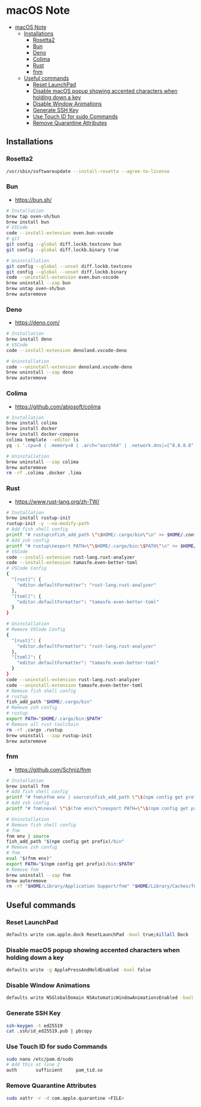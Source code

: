 # macOS Note

- [macOS Note](#macos-note)
  - [Installations](#installations)
    - [Rosetta2](#rosetta2)
    - [Bun](#bun)
    - [Deno](#deno)
    - [Colima](#colima)
    - [Rust](#rust)
    - [fnm](#fnm)
  - [Useful commands](#useful-commands)
    - [Reset LaunchPad](#reset-launchpad)
    - [Disable macOS popup showing accented characters when holding down a key](#disable-macos-popup-showing-accented-characters-when-holding-down-a-key)
    - [Disable Window Animations](#disable-window-animations)
    - [Generate SSH Key](#generate-ssh-key)
    - [Use Touch ID for sudo Commands](#use-touch-id-for-sudo-commands)
    - [Remove Quarantine Attributes](#remove-quarantine-attributes)

## Installations

### Rosetta2

```sh
/usr/sbin/softwareupdate --install-rosetta --agree-to-license
```

### Bun

- <https://bun.sh/>

```sh
# Installation
brew tap oven-sh/bun
brew install bun
# VSCode
code --install-extension oven.bun-vscode
# git
git config --global diff.lockb.textconv bun
git config --global diff.lockb.binary true
```

```sh
# Uninstallation
git config --global --unset diff.lockb.textconv
git config --global --unset diff.lockb.binary
code --uninstall-extension oven.bun-vscode
brew uninstall --zap bun
brew untap oven-sh/bun
brew autoremove
```

### Deno

- <https://deno.com/>

```sh
# Installation
brew install deno
# VSCode
code --install-extension denoland.vscode-deno
```

```sh
# Uninstallation
code --uninstall-extension denoland.vscode-deno
brew uninstall --zap deno
brew autoremove
```

### Colima

- <https://github.com/abiosoft/colima>

```sh
# Installation
brew install colima
brew install docker
brew install docker-compose
colima template --editor ls
yq -i '.cpu=8 | .memory=8 | .arch="aarch64" | .network.dns|=["8.8.8.8", "8.8.4.4"] | .vmType="vz" | .rosetta=true | .mountType="virtiofs"' "$HOME/.colima/_templates/default.yaml"
```

```sh
# Uninstallation
brew uninstall --zap colima
brew autoremove
rm -rf .colima .docker .lima
```

### Rust

- <https://www.rust-lang.org/zh-TW/>

```sh
# Installation
brew install rustup-init
rustup-init -y --no-modify-path
# Add fish shell config
printf "# rustup\nfish_add_path \"\$HOME/.cargo/bin\"\n" >> $HOME/.config/fish/config.fish
# Add zsh config
printf "# rustup\nexport PATH=\"\$HOME/.cargo/bin:\$PATH\"\n" >> $HOME/.zshrc
# VSCode
code --install-extension rust-lang.rust-analyzer
code --install-extension tamasfe.even-better-toml
# VSCode Config
{
  "[rust]": {
    "editor.defaultFormatter": "rust-lang.rust-analyzer"
  },
  "[toml]": {
    "editor.defaultFormatter": "tamasfe.even-better-toml"
  }
}
```

```sh
# Uninstallation
# Remove VSCode Config
{
  "[rust]": {
    "editor.defaultFormatter": "rust-lang.rust-analyzer"
  },
  "[toml]": {
    "editor.defaultFormatter": "tamasfe.even-better-toml"
  }
}
code --uninstall-extension rust-lang.rust-analyzer
code --uninstall-extension tamasfe.even-better-toml
# Remove fish shell config
# rustup
fish_add_path "$HOME/.cargo/bin"
# Remove zsh config
# rustup
export PATH="$HOME/.cargo/bin:$PATH"
# Remove all rust toolchain
rm -rf .cargo .rustup
brew uninstall --zap rustup-init
brew autoremove
```

### fnm

- <https://github.com/Schniz/fnm>

```sh
# Installation
brew install fnm
# Add fish shell config
printf "# fnm\nfnm env | source\nfish_add_path \"\$(npm config get prefix)/bin\"\n" >> $HOME/.config/fish/config.fish
# Add zsh config
printf "# fnm\neval \"\$(fnm env)\"\nexport PATH=\"\$(npm config get prefix)/bin:\$PATH\"\n" >> $HOME/.zshrc
```

```sh
# Uninstallation
# Remove fish shell config
# fnm
fnm env | source
fish_add_path "$(npm config get prefix)/bin"
# Remove zsh config
# fnm
eval "$(fnm env)"
export PATH="$(npm config get prefix)/bin:$PATH"
# Remove fnm
brew uninstall --zap fnm
brew autoremove
rm -rf "$HOME/Library/Application Support/fnm" "$HOME/Library/Caches/fnm_multishells"
```

## Useful commands

### Reset LaunchPad

```sh
defaults write com.apple.dock ResetLaunchPad -bool true;killall Dock
```

### Disable macOS popup showing accented characters when holding down a key

```sh
defaults write -g ApplePressAndHoldEnabled -bool false
```

### Disable Window Animations

```sh
defaults write NSGlobalDomain NSAutomaticWindowAnimationsEnabled -bool NO
```

### Generate SSH Key

```sh
ssh-keygen -t ed25519
cat .ssh/id_ed25519.pub | pbcopy
```

### Use Touch ID for sudo Commands

```sh
sudo nano /etc/pam.d/sudo
# Add this at line 2
auth       sufficient     pam_tid.so
```

### Remove Quarantine Attributes

```bash
sudo xattr -r -d com.apple.quarantine <FILE>
```
